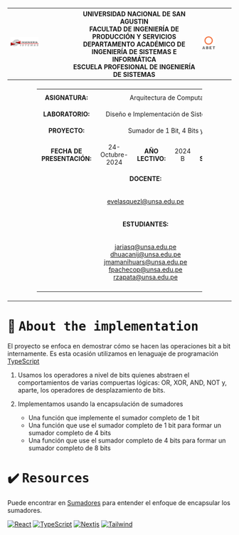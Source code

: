 <div align="center">
<table>
    <theader>
        <tr>
            <td><img src="https://github.com/rescobedoq/pw2/blob/main/epis.png?raw=true" alt="EPIS" style="width:50%; height:auto;"/></td>
            <th>
                <span>UNIVERSIDAD NACIONAL DE SAN AGUSTIN</span><br />
                <span>FACULTAD DE INGENIERÍA DE PRODUCCIÓN Y SERVICIOS</span><br />
                <span>DEPARTAMENTO ACADÉMICO DE INGENIERÍA DE SISTEMAS E INFORMÁTICA</span><br />
                <span>ESCUELA PROFESIONAL DE INGENIERÍA DE SISTEMAS</span>
            </th>
            <td><img src="https://github.com/rescobedoq/pw2/blob/main/abet.png?raw=true" alt="ABET" style="width:50%; height:auto"/></td>
        </tr>
    </theader>
</table>
</div>

<div style="text-align: center; margin: 20px;">
  <table style="width: 80%; border-collapse: collapse; margin: 0 auto;">
    <tbody>
      <tr>
        <td style="padding: 10px; font-weight: bold;">ASIGNATURA:</td>
        <td colspan="5" style="padding: 10px;">Arquitectura de Computadoras</td>
      </tr>
      <tr>
        <td style="padding: 10px; font-weight: bold;">LABORATORIO:</td>
        <td colspan="5" style="padding: 10px;">Diseño e Implementación de Sistemas Digitales</td>
      </tr>
      <tr>
        <td style="padding: 10px; font-weight: bold;">PROYECTO:</td>
        <td colspan="5" style="padding: 10px;">Sumador de 1 Bit, 4 Bits y 8 Bits</td>
      </tr>
      <tr>
        <td style="padding: 10px; font-weight: bold;">FECHA DE PRESENTACIÓN:</td>
        <td style="padding: 10px;">24-Octubre-2024</td>
        <td style="padding: 10px; font-weight: bold;">AÑO LECTIVO:</td>
        <td style="padding: 10px;">2024 B</td>
        <td style="padding: 10px; font-weight: bold;">NRO. SEMESTRE:</td>
        <td style="padding: 10px;">IV</td>
      </tr>
      <tr>
        <td colspan="6" style="padding: 10px; font-weight: bold;">DOCENTE:</td>
      </tr>
      <tr>
        <td colspan="6" style="padding: 10px;">
          <ul style="list-style-type: none; padding: 0;">
            <li><a href="mailto:evelasquezl@unsa.edu.pe">evelasquezl@unsa.edu.pe</a></li>
          </ul>
        </td>
      </tr>
      <tr>
        <td colspan="6" style="padding: 10px; font-weight: bold;">ESTUDIANTES:</td>
      </tr>
      <tr>
        <td colspan="6" style="padding: 10px;">
          <ul style="list-style-type: none; padding: 0;">
            <li><a href="mailto:jariasq@unsa.edu.pe">jariasq@unsa.edu.pe</a></li>
            <li><a href="mailto:dhuacanij@unsa.edu.pe">dhuacanij@unsa.edu.pe</a></li>
            <li><a href="mailto:jmamanihuars@unsa.edu.pe">jmamanihuars@unsa.edu.pe</a></li>
            <li><a href="mailto:fpachecop@unsa.edu.pe">fpachecop@unsa.edu.pe</a></li>
            <li><a href="mailto:rzapata@unsa.edu.pe">rzapata@unsa.edu.pe</a></li>
          </ul>
        </td>
      </tr>
    </tbody>
  </table>
</div>

--- 

# :hammer: <samp>About the implementation</samp>
El proyecto se enfoca en demostrar cómo se hacen las operaciones bit a bit 
internamente. Es esta ocasión utilizamos en lenaguaje de programación 
[TypeScript](https://www.typescriptlang.org/)

1. Usamos los operadores a nivel de bits quienes abstraen el comportamientos de 
varias compuertas lógicas: OR, XOR, AND, NOT y, aparte, los operadores de 
desplazamiento de bits.

2. Implementamos usando la encapsulación de sumadores
    - Una función que implemente el sumador completo de 1 bit
    - Una función que use el sumador completo de 1 bit para formar 
    un sumador completo de 4 bits
    - Una función que use el sumador completo de 4 bits para formar
    un sumador completo de 8 bits

# :heavy_check_mark: <samp>Resources</samp>
Puede encontrar en [Sumadores](https://www.youtube.com/watch?v=vdrRqimopt8) para 
entender el enfoque de encapsular los sumadores.

[![React](https://skillicons.dev/icons?i=react)](https://react.dev/)
[![TypeScript](https://skillicons.dev/icons?i=typescript)](https://www.typescriptlang.org/)
[![Nextjs](https://skillicons.dev/icons?i=nextjs)](https://nextjs.org/)
[![Tailwind](https://skillicons.dev/icons?i=tailwind)](https://tailwindcss.com/)
